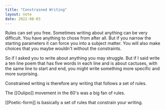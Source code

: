 ```yaml
---
title: "Constrained Writing"
layout: note
date: 2022-08-03
---
```


Rules can set you free. Sometimes writing about anything can be very difficult. You have anything to chose from after all. But if you narrow the starting parameters it can force you into a subject matter. You will also make choices that you maybe wouldn't without the constraints.

So if I asked you to write about anything you may struggle. But if I said write a ten line poem that has five words in each line and is about cactuses, with the same line to start and end, you might write something more specific and more surprising.

Constrained writing is therefore any writing that follows a set of rules.

The  [[Oulipo]] movement in the 60's was a big fan of rules.

[[Poetic-form]] is basically a set of rules that constrain your writing.

